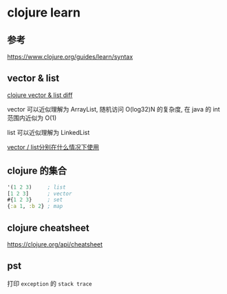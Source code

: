 # clojure learn

## 参考

https://www.clojure.org/guides/learn/syntax

## vector & list

[clojure vector & list diff](https://stackoverflow.com/questions/11504236/as-a-data-container-what-are-the-main-differences-between-vector-and-list)

vector 可以近似理解为 ArrayList, 随机访问 O(log32)N 的复杂度, 在 java 的 int 范围内近似为 O(1)

list 可以近似理解为 LinkedList

[vector /  list分别在什么情况下使用](https://stackoverflow.com/questions/1147975/in-clojure-when-should-i-use-a-vector-over-a-list-and-the-other-way-around)

## clojure 的集合

```clojure
'(1 2 3)     ; list
[1 2 3]      ; vector
#{1 2 3}     ; set
{:a 1, :b 2} ; map
```

## clojure cheatsheet

https://clojure.org/api/cheatsheet

## pst

打印 `exception` 的 `stack trace`






